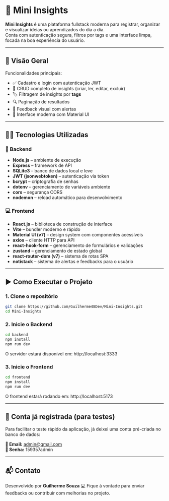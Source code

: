 # 🚀 Mini Insights

**Mini Insights** é uma plataforma fullstack moderna para registrar, organizar e visualizar ideias ou aprendizados do dia a dia.  
Conta com autenticação segura, filtros por tags e uma interface limpa, focada na boa experiência do usuário.

---

## 🧠 Visão Geral

Funcionalidades principais:

- ✅ Cadastro e login com autenticação JWT
- 📝 CRUD completo de insights (criar, ler, editar, excluir)
- 🏷️ Filtragem de insights por **tags**
- 🔍 Paginação de resultados
- 💬 Feedback visual com alertas
- 🎨 Interface moderna com Material UI

---

## 👨‍💻 Tecnologias Utilizadas

### 🔧 Backend
- **Node.js** – ambiente de execução
- **Express** – framework de API
- **SQLite3** – banco de dados local e leve
- **JWT (jsonwebtoken)** – autenticação via token
- **bcrypt** – criptografia de senhas
- **dotenv** – gerenciamento de variáveis ambiente
- **cors** – segurança CORS
- **nodemon** – reload automático para desenvolvimento

### 💻 Frontend
- **React.js** – biblioteca de construção de interface
- **Vite** – bundler moderno e rápido
- **Material UI (v7)** – design system com componentes acessíveis
- **axios** – cliente HTTP para API
- **react-hook-form** – gerenciamento de formulários e validações
- **zustand** – gerenciamento de estado global
- **react-router-dom (v7)** – sistema de rotas SPA
- **notistack** – sistema de alertas e feedbacks para o usuário

---

## ▶️ Como Executar o Projeto

### 1. Clone o repositório

```bash
git clone https://github.com/Guilherme48Dev/Mini-Insights.git
cd Mini-Insights
```

### 2. Inicie o Backend

```bash
cd backend
npm install
npm run dev
```
O servidor estará disponível em: http://localhost:3333

### 3. Inicie o Frontend

```bash
cd frontend
npm install
npm run dev
```
O frontend estará rodando em: http://localhost:5173

---

## 🔐 Conta já registrada (para testes)
Para facilitar o teste rápido da aplicação, já deixei uma conta pré-criada no banco de dados:

**👤 Email:**    admin@gmail.com  
**🔑 Senha:**    159357admin  

---

## 📬 Contato
Desenvolvido por **Guilherme Souza** 💻
Fique à vontade para enviar feedbacks ou contribuir com melhorias no projeto.
